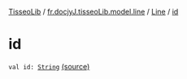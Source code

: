 [TisseoLib](../../index.md) / [fr.docjyJ.tisseoLib.model.line](../index.md) / [Line](index.md) / [id](./id.md)

# id

`val id: `[`String`](https://kotlinlang.org/api/latest/jvm/stdlib/kotlin/-string/index.html) [(source)](https://github.com/docjyJ/TisseoLib/tree/master/src/main/kotlin/fr/docjyJ/tisseoLib/model/line/Line.kt#L10)
